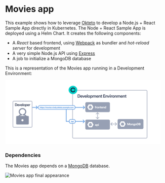 # Movies app

This example shows how to leverage [Okteto](https://www.okteto.com/) to develop a Node.js + React Sample App directly in Kubernetes. The Node + React Sample App is deployed using a Helm Chart. It creates the following components:

- A *React* based frontend, using [Webpack](https://webpack.js.org) as bundler and *hot-reload server* for development
- A very simple Node.js API using [Express](https://expressjs.com)
- A job to initialize a MongoDB database

This is a representation of the Movies app running in a Development Environment:

![Movies app architecture](deploy-movies-app.png)

### Dependencies

The Movies app depends on a [MongoDB](https://www.mongodb.com) database.

![Movies app final appearance](next-ui-movies.png)